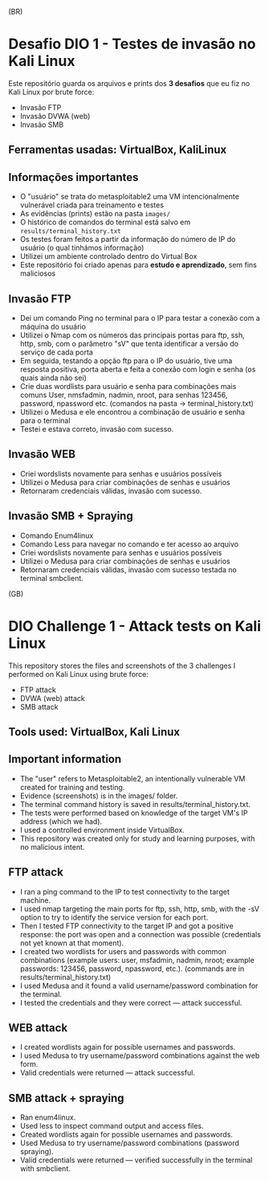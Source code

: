 (BR) 
# Desafio DIO 1 - Testes de invasão no Kali Linux

Este repositório guarda os arquivos e prints dos **3 desafios** que eu fiz no Kali Linux por brute force:
- Invasão FTP  
- Invasão DVWA (web)  
- Invasão SMB

## Ferramentas usadas: VirtualBox, KaliLinux

## Informações importantes
- O "usuário" se trata do metasploitable2 uma VM intencionalmente vulnerável criada para treinamento e testes
- As evidências (prints) estão na pasta `images/`  
- O histórico de comandos do terminal está salvo em `results/terminal_history.txt`
- Os testes foram feitos a partir da informação do número de IP do usuário (o qual tinhámos informação)
- Utilizei um ambiente controlado dentro do Virtual Box
- Este repositório foi criado apenas para **estudo e aprendizado**, sem fins maliciosos
  
## Invasão FTP
- Dei um comando Ping no terminal para o IP para testar a conexão com a máquina do usuário
- Utilizei o Nmap com os números das principais portas para ftp, ssh, http, smb, com o parâmetro "sV" que tenta identificar a versão do serviço de cada porta
- Em seguida, testando a opção ftp para o IP do usuário, tive uma resposta positiva, porta aberta e feita a conexão com login e senha (os quais ainda não sei)
- Crie duas wordlists para usuário e senha para combinações mais comuns User, nmsfadmin, nadmin, nroot, para senhas 123456, password, npassword etc. (comandos na pasta -> terminal_history.txt)
- Utilizei o Medusa e ele encontrou a combinação de usuário e senha para o terminal
- Testei e estava correto, invasão com sucesso.

## Invasão WEB
- Criei wordslists novamente para senhas e usuários possíveis
- Utilizei o Medusa para criar combinações de senhas e usuários
- Retornaram credenciais válidas, invasão com sucesso.

## Invasão SMB + Spraying 
- Comando Enum4linux
- Comando Less para navegar no comando e ter acesso ao arquivo
- Criei wordslists novamente para senhas e usuários possíveis
- Utilizei o Medusa para criar combinações de senhas e usuários
- Retornaram credenciais válidas, invasão com sucesso testada no terminal smbclient.

(GB)
# DIO Challenge 1 - Attack tests on Kali Linux

This repository stores the files and screenshots of the 3 challenges I performed on Kali Linux using brute force:
- FTP attack
- DVWA (web) attack
- SMB attack

## Tools used: VirtualBox, Kali Linux

## Important information
- The "user" refers to Metasploitable2, an intentionally vulnerable VM created for training and testing.
- Evidence (screenshots) is in the images/ folder.
- The terminal command history is saved in results/terminal_history.txt.
- The tests were performed based on knowledge of the target VM's IP address (which we had).
- I used a controlled environment inside VirtualBox.
- This repository was created only for study and learning purposes, with no malicious intent.
  
## FTP attack
- I ran a ping command to the IP to test connectivity to the target machine.
- I used nmap targeting the main ports for ftp, ssh, http, smb, with the -sV option to try to identify the service version for each port.
- Then I tested FTP connectivity to the target IP and got a positive response: the port was open and a connection was possible (credentials not yet known at that moment).
- I created two wordlists for users and passwords with common combinations (example users: user, msfadmin, nadmin, nroot; example passwords: 123456, password, npassword, etc.). (commands are in results/terminal_history.txt)
- I used Medusa and it found a valid username/password combination for the terminal.
- I tested the credentials and they were correct — attack successful.

## WEB attack
- I created wordlists again for possible usernames and passwords.
- I used Medusa to try username/password combinations against the web form.
- Valid credentials were returned — attack successful.

## SMB attack + spraying
- Ran enum4linux.
- Used less to inspect command output and access files.
- Created wordlists again for possible usernames and passwords.
- Used Medusa to try username/password combinations (password spraying).
- Valid credentials were returned — verified successfully in the terminal with smbclient.
